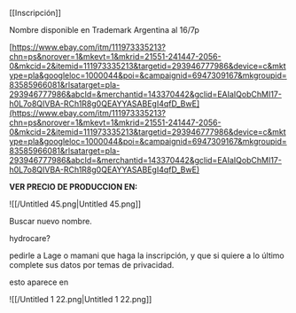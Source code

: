 [[Inscripción]]

Nombre disponible en Trademark Argentina al 16/7p

[https://www.ebay.com/itm/111973335213?chn=ps&norover=1&mkevt=1&mkrid=21551-241447-2056-0&mkcid=2&itemid=111973335213&targetid=293946777986&device=c&mktype=pla&googleloc=1000044&poi=&campaignid=6947309167&mkgroupid=83585966081&rlsatarget=pla-293946777986&abcId=&merchantid=143370442&gclid=EAIaIQobChMI17-h0L7o8QIVBA-RCh1R8g0QEAYYASABEgI4qfD_BwE](https://www.ebay.com/itm/111973335213?chn=ps&norover=1&mkevt=1&mkrid=21551-241447-2056-0&mkcid=2&itemid=111973335213&targetid=293946777986&device=c&mktype=pla&googleloc=1000044&poi=&campaignid=6947309167&mkgroupid=83585966081&rlsatarget=pla-293946777986&abcId=&merchantid=143370442&gclid=EAIaIQobChMI17-h0L7o8QIVBA-RCh1R8g0QEAYYASABEgI4qfD_BwE)

**VER PRECIO DE PRODUCCION EN:**

![[/Untitled 45.png|Untitled 45.png]]

Buscar nuevo nombre.

hydrocare?

pedirle a Lage o mamani que haga la inscripción, y que si quiere a lo último complete sus datos por temas de privacidad.

esto aparece en

![[/Untitled 1 22.png|Untitled 1 22.png]]